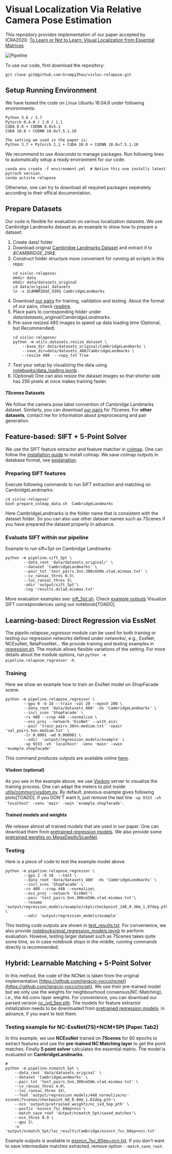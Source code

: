 # Visual Localization Via Relative Camera Pose Estimation

This repository provides implementation of  our paper accepted by ICRA2020: [To Learn or Not to Learn: Visual Localization from Essential Matrices](https://arxiv.org/abs/1908.01293)

![Pipeline](pipeline/pipeline.jpg)

To use our code, first download the repository:
````
git clone git@github.com:GrumpyZhou/visloc-relapose.git
````

## Setup Running Environment
We have tested the code on Linux Ubuntu 16.04.6 under following environments:
````
Python 3.6 / 3.7
Pytorch 0.4.0 / 1.0 / 1.1 
CUDA 8.0 + CUDNN 8.0v5.1
CUDA 10.0 + CUDNN 10.0v7.5.1.10

The setting we used in the paper is:
Python 3.7 + Pytorch 1.1 + CUDA 10.0 + CUDNN 10.0v7.5.1.10
````
We recommend to use *Anaconda* to manage packages. Run following lines to automatically setup a ready environment for our code.
````
conda env create -f environment.yml  # Notice this one installs latest pytroch version.
conda activte relapose
````
Otherwise, one can try to download all required packages seperately according to their offical documentation.

## Prepare Datasets 
Our code is flexible for evaluation on various localization datasets. We use Cambridge Landmarks dataset as an example to show how to prepare a dataset:
1. Create data/ folder
2. Download original [Cambridge Landmarks Dataset](http://mi.eng.cam.ac.uk/projects/relocalisation/#dataset) and extract it to *\$CAMBRIDGE_DIR\$*.
3. Construct folder structure more convenient for running all scripts in this repo:
	````
	cd visloc-relapose/
	mkdir data
	mkdir data/datasets_original
	cd data/original_datasets
	ln -s $CAMBRIDGE_DIR$ CambridgeLandmarks
	````
4. Download [our pairs](https://vision.in.tum.de/webshare/u/zhouq/visloc-datasets/) for training, validation and testing. About the format of our pairs, check [readme](https://vision.in.tum.de/webshare/u/zhouq/visloc-datasets/README.md). 
5. Place pairs to corresponding folder under *data/datasets_original/CambridgeLandmarks*.
6. Pre-save resized 480 images to speed up data loading time (Optional, but Recommended)
	````
	cd visloc-relapose/
	python -m utils.datasets.resize_dataset \
		--base_dir data/datasets_original/CambridgeLandmarks \ 
		--save_dir=data/datasets_480/CambridgeLandmarks \
		--resize 480  --copy_txt True 
	````
7. Test your setup by visualizing the data using [notebooks/data_loading.ipynb](notebooks/data_loading.ipynb) .
8. (Optional) One can also resize the dataset images so that shorter side has 256 pixels at once makes training faster.
#### 7Scenes Datasets
We follow the camera pose label convention of Cambridge Landmarks dataset.  Similarly, you can download  [our pairs](https://vision.in.tum.de/webshare/u/zhouq/visloc-datasets/)  for 7Scenes. For **other datasets**, contact me for information about preprocessing and pair generation.


##  Feature-based: SIFT + 5-Point Solver

We use the SIFT feature extractor and feature matcher in [colmap](https://colmap.github.io/). One can follow the [installation guide](https://colmap.github.io/install.html) to install colmap. We save colmap outputs in database format, see [explanation](https://colmap.github.io/database.html).

### Preparing SIFT features 
Execute following commands to run SIFT extraction and matching on CambridgeLandmarks:
````
cd visloc-relapose/
bash prepare_colmap_data.sh  CambridgeLandmarks
````
Here CambridgeLandmarks is the folder name that is consistent with the dataset folder. So you can also use other dataset names such as 7Scenes if you have prepared the dataset properly in advance.

### Evaluate SIFT within our pipeline
Example to run sift+5pt on Cambridge Landmarks:
````
python -m pipeline.sift_5pt \
        --data_root 'data/datasets_original/' \
        --dataset 'CambridgeLandmarks' \
        --pair_txt 'test_pairs.5nn.300cm50m.vlad.minmax.txt' \
        --cv_ransac_thres 0.5\
        --loc_ransac_thres 5\
        -odir 'output/sift_5pt'\
        -log 'results.dvlad.minmax.txt'
````
More evaluation examples see: [sift_5pt.sh](sift_5pt.sh). Check [example outputs](https://vision.in.tum.de/webshare/u/zhouq/visloc-relapose/sift_5pt/)
Visualize SIFT correspondences using our notebook[TOADD].
##  Learning-based: Direct Regression via EssNet
The _pipelin.relapose_regressor_ module can be used for  both training or testing our regression networks defined under *networks/*, e.g., EssNet, NCEssNet, RelaPoseNet... We provide training and testing examples in [regression.sh](regression.sh). 
The module allows flexible variations of the setting. For more details about the module options, run `python -m pipeline.relapose_regressor -h`.
### Training
Here we show an example how to train an EssNet model on ShopFacade scene.
````
python -m pipeline.relapose_regressor \
        --gpu 0 -b 16 --train -val 20 --epoch 200 \
        --data_root 'data/datasets_480' -ds 'CambridgeLandmarks' \
        --incl_sces 'ShopFacade' \
        -rs 480 --crop 448 --normalize \
        --ess_proj --network 'EssNet' --with_ess\
        --pair 'train_pairs.30nn.medium.txt' -vpair 'val_pairs.5nn.medium.txt' \
        -lr 0.0001 -wd 0.000001 \
        --odir  'output/regression_models/example' \
        -vp 9333 -vh 'localhost' -venv 'main' -vwin 'example.shopfacade' 
````
This command produces outputs are available online [here](https://vision.in.tum.de/webshare/u/zhouq/visloc-relapose/regression_models/example/). 

#### Visdom (optional)
As you see in the example above, we use [Visdom](https://github.com/facebookresearch/visdom) server to visualize the training process.  One can adapt the meters to plot inside [utils/common/visdom.py](utils/common/visdom.py). By default, previous example gives following plots[TOADD].
If you DON'T want it, just remove the last line `-vp 9333 -vh 'localhost' -venv 'main' -vwin 'example.shopfacade'`.

#### Trained models and weights
We release almost all trained models that are used in our paper. One can download them from [pretrained regression models](https://vision.in.tum.de/webshare/u/zhouq/visloc-relapose/regression_models).
We also provide some [pretrained weights on MegaDepth/ScanNet](https://vision.in.tum.de/webshare/u/zhouq/visloc-relapose/pretrained_weights/). 

### Testing
Here is a piece of code to test the example model above.
````
python -m pipeline.relapose_regressor \
        --gpu 2 -b 16  --test \
        --data_root 'data/datasets_480' -ds 'CambridgeLandmarks' \
        --incl_sces 'ShopFacade' \
        -rs 480 --crop 448 --normalize\
        --ess_proj --network 'EssNet'\
        --pair 'test_pairs.5nn.300cm50m.vlad.minmax.txt'\
        --resume 'output/regression_models/example/ckpt/checkpoint_140_0.36m_1.97deg.pth' \
        --odir 'output/regression_models/example'
````
This testing code outputs are shown in [test_results.txt](https://vision.in.tum.de/webshare/u/zhouq/visloc-relapose/regression_models/example/test_results.txt).
For convenience, we also provide [notebooks/eval_regression_models.ipynb](notebooks/eval_regression_models.ipynb) to perform evaluation. Howeve, testing larger dataset such as 7Scenes takes quite some time, so in case notebook stops in the middle, running commands directly is recommended.


## Hybrid: Learnable Matching + 5-Point Solver
In this method, the code of the NCNet is taken from the original implementation [https://github.com/ignacio-rocco/ncnet](https://github.com/ignacio-rocco/ncnet). We use their pre-trained model but we only use the weights for neighbourhood consensus(NC-Matching), i.e., the 4d-conv layer weights.  For convenience, you can download our parsed version [nc_ivd_5ep.pth](https://vision.in.tum.de/webshare/u/zhouq/visloc-relapose/pretrained_weights). The models for feature extractor initialization needs to be downloaded from [pretrained regression models](https://vision.in.tum.de/webshare/u/zhouq/visloc-relapose/regression_models).
 in advance, if you want to test them.

### Testing example for  NC-EssNet(7S)+NCM+5Pt (Paper.Tab2)
In this example, we use **NCEssNet** trained on **7Scenes** for 60 epochs to extract features  and use the **pre-trained NC Matching layer** to get the point matches. Finally **5 point solver** calculates the essential matrix. The model is evaluated on **CambridgeLandmarks**. 
````
# 
python -m pipeline.ncmatch_5pt \
    --data_root 'data/datasets_original' \
    --dataset 'CambridgeLandmarks' \
    --pair_txt 'test_pairs.5nn.300cm50m.vlad.minmax.txt' \
    --cv_ransac_thres 4.0\
    --loc_ransac_thres 15\
    --feat 'output/regression_models/448_normalize/nc-essnet/7scenes/checkpoint_60_0.04m_1.62deg.pth'\
    --ncn 'output/pretrained_weights/nc_ivd_5ep.pth' \    
    --posfix 'essncn_7sc_60ep+ncn'\
    --match_save_root 'output/ncmatch_5pt/saved_matches'\
    --ncn_thres 0.9 \
    --gpu 2\
    -o 'output/ncmatch_5pt/loc_results/Cambridge/essncn_7sc_60ep+ncn.txt' 
````

Example outputs is available in [essncn_7sc_60ep+ncn.txt](https://vision.in.tum.de/webshare/u/zhouq/visloc-relapose/ncmatch_5pt/loc_results/Cambridge/essncn_7sc_60ep+ncn.txt). If you don't want to save intermediate matches extracted, remove option `--match_save_root`.
